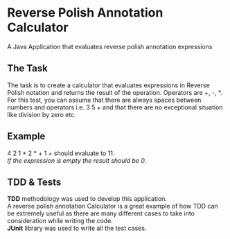 # Reverse Polish Annotation Calculator
A Java Application that evaluates reverse polish annotation expressions

## The Task
The task is to create a calculator that evaluates expressions in Reverse Polish notation and returns the result of the operation.
Operators are +, -, *.  
For this test, you can assume that there are always spaces between numbers and operators i.e. 3 5 +
and that there are no exceptional situation like division by zero etc.

## Example
4 2 1 + 2 * + 1 + should evaluate to 11.  
*If the expression is empty the result should be 0.*
 
## TDD & Tests
**TDD** methodology was used to develop this application.  
A reverse polish annotation Calculator is a great example of how TDD can be extremely useful as there are many different cases to take into consideration while writing the code.  
**JUnit** library was used to write all the test cases.
